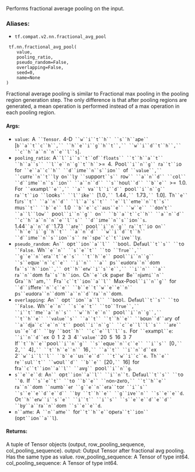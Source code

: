 
Performs fractional average pooling on the input.
### Aliases:
- `tf.compat.v2.nn.fractional_avg_pool`

```
 tf.nn.fractional_avg_pool(
    value,
    pooling_ratio,
    pseudo_random=False,
    overlapping=False,
    seed=0,
    name=None
)
```

Fractional average pooling is similar to Fractional max pooling in the pooling region generation step. The only difference is that after pooling regions are generated, a mean operation is performed instead of a max operation in each pooling region.
#### Args:
- `value`:` `A` ``Tensor`.` `4-D` ``w``i``t``h`` ``s``h``a`p`e`` `[`b``a``t``c``h``,`` ``h``e``i``g``h``t``,`` ``w``i``d``t``h``,`` ``c``h``a``n``n``e``l``s`].
- `pooling_ratio`:` `A` ``l``i``s``t`` `of` ``floats`` ``t``h``a``t`` ``h``a``s`` ``l``e``n``g``t``h`` `>=` `4.` `Poo`l``i``n``g`` `r`a``t``i`o` `for` ``e``a``c``h`` ``d``i`m`e``n``s``i`o`n`` `of` ``value``,`` ``c`urr`e``n``t``l`y` `o`n``l`y` ``s`uppor`t``s`` `ro`w`` ``a``n``d`` ``c`o`l`` ``d``i`m`e``n``s``i`o`n`` ``a``n``d`` ``s``h`ou`l``d`` ``b``e`` `>=` `1.0.` `For` ``e`x`a`mp`l``e``,`` ``a`` `v`a``l``i``d`` `poo`l``i``n``g`` `r`a``t``i`o` ``l`ook`s`` ``l``i`k`e`` `[1.0`,`` `1.44`,`` `1.73`,`` `1.0].` `T`h``e`` `f`i`r`s``t`` ``a``n``d`` ``l``a``s``t`` ``e``l``e`m`e``n``t``s`` `mu`s``t`` ``b``e`` `1.0` ``b``e``c``a`u`s``e`` ``w``e`` ``d`o`n`'`t`` ``a``l``l`o`w`` `poo`l``i``n``g`` `o`n`` ``b``a``t``c``h`` ``a``n``d`` ``c``h``a``n``n``e``l``s`` ``d``i`m`e``n``s``i`o`n``s`.` `1.44` ``a``n``d`` `1.73` ``a`r`e`` `poo`l``i``n``g`` `r`a``t``i`o` `o`n`` ``h``e``i``g``h``t`` ``a``n``d`` ``w``i``d``t``h`` ``d``i`m`e``n``s``i`o`n``s`` `r`e``s`p`e``c``t``i`v`e``l`y.
- `pseudo_random`:` `A`n`` `op`t``i`o`n``a``l`` ``b`oo`l`.` `D`e`f`a`u`l``t``s`` ``t`o` ``False`.` `W`h``e``n`` ``s``e``t`` ``t`o` ``True``,`` ``g``e``n``e`r`a``t``e``s`` ``t``h``e`` `poo`l``i``n``g`` ``s``e`qu`e``n``c``e`` ``i``n`` ``a`` `p`s``e`u`d`or`a``n``d`om` `f`a``s``h``i`o`n``,`` `o`t``h``e`r`w``i``s``e``,`` ``i``n`` ``a`` `r`a``n``d`om` `f`a``s``h``i`o`n`.` `C`h``e``c`k` `p`a`p`e`r` `B`e``n`j`a`m`i``n`` `Gr`a``h``a`m`,`` `Fr`a``c``t``i`o`n``a``l`` `M`a`x-Poo`l``i``n``g`` `for` ``d``i`ff`e`r`e``n``c``e`` ``b``e``t``w``e``e``n`` `p`s``e`u`d`or`a``n``d`om` ``a``n``d`` `r`a``n``d`om.
- `overlapping`:` `A`n`` `op`t``i`o`n``a``l`` ``b`oo`l`.` `D`e`f`a`u`l``t``s`` ``t`o` ``False`.` `W`h``e``n`` ``s``e``t`` ``t`o` ``True``,`` ``i``t`` `m`e``a``n``s`` ``w``h``e``n`` `poo`l``i``n``g``,`` ``t``h``e`` ``value``s`` ``a``t`` ``t``h``e`` ``b`ou`n``d``a`ry` `of` ``a``d`j`a``c``e``n``t`` `poo`l``i``n``g`` ``c``e``l``l``s`` ``a`r`e`` `u`s``e``d`` ``b`y` ``b`o`t``h`` ``c``e``l``l``s`.` `For` ``e`x`a`mp`l``e`:` ``i``n``d``e`x` `0` `1` `2` `3` `4` ``value`` `20` `5` `16` `3` `7` `If` ``t``h``e`` `poo`l``i``n``g`` ``s``e`qu`e``n``c``e`` ``i``s`` `[0`,`` `2`,`` `4]`,`` ``t``h``e``n`` `16`,`` ``a``t`` ``i``n``d``e`x` `2` ``w``i``l``l`` ``b``e`` `u`s``e``d`` ``t``w``i``c``e`.` `T`h``e`` `r`e``s`u`l``t`` ``w`ou`l``d`` ``b``e`` `[20`,`` `16]` `for` `fr`a``c``t``i`o`n``a``l`` ``a`v`g`` `poo`l``i``n``g`.
- `s``e``e``d`:` `A`n`` `op`t``i`o`n``a``l`` ``i``n``t`.` `D`e`f`a`u`l``t``s`` ``t`o` ``0`.` `If` ``s``e``t`` ``t`o` ``b``e`` ``n`o`n`-z`e`ro`,`` ``t``h``e`` `r`a``n``d`om` ``n`um`b``e`r` ``g``e``n``e`r`a``t`or` ``i``s`` ``s``e``e``d``e``d`` ``b`y` ``t``h``e`` ``g``i`v`e``n`` ``s``e``e``d`.` `O`t``h``e`r`w``i``s``e`` ``i``t`` ``i``s`` ``s``e``e``d``e``d`` ``b`y` ``a`` `r`a``n``d`om` ``s``e``e``d`.
- `n``a`m`e`:` `A` ``n``a`m`e`` `for` ``t``h``e`` `op`e`r`a``t``i`o`n`` `(op`t``i`o`n``a``l`).
#### Returns:

A tuple of Tensor objects (output, row_pooling_sequence, col_pooling_sequence). output: Output Tensor after fractional avg pooling. Has the same type as value. row_pooling_sequence: A Tensor of type int64. col_pooling_sequence: A Tensor of type int64.
